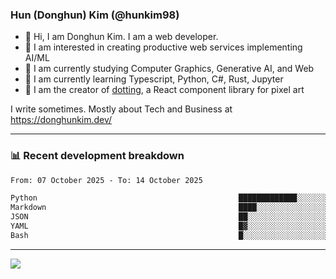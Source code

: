 ### Hun (Donghun) Kim (@hunkim98)

- 👋 Hi, I am Donghun Kim. I am a web developer. 
- 🤔 I am interested in creating productive web services implementing AI/ML
- 🔭 I am currently studying Computer Graphics, Generative AI, and Web 
- 🌱 I am currently learning Typescript, Python, C#, Rust, Jupyter
- 🎨 I am the creator of [dotting](https://github.com/hunkim98/dotting), a React component library for pixel art

I write sometimes. Mostly about Tech and Business at https://donghunkim.dev/

---
### 📊 Recent development breakdown
<!--START_SECTION:waka-->

```txt
From: 07 October 2025 - To: 14 October 2025

Python                                             █████████████░░░░░░░░░░░░   51.77 %
Markdown                                           ████░░░░░░░░░░░░░░░░░░░░░   15.92 %
JSON                                               ██░░░░░░░░░░░░░░░░░░░░░░░   07.54 %
YAML                                               █▓░░░░░░░░░░░░░░░░░░░░░░░   06.67 %
Bash                                               █░░░░░░░░░░░░░░░░░░░░░░░░   04.23 %
```

<!--END_SECTION:waka-->
---

<!-- <div align='center'> -->
  <img align="center" src="https://github-readme-stats.vercel.app/api?username=hunkim98&theme=dark&show_icons=true"/>
<!-- </div> -->
<!--
**hunkim98/hunkim98** is a ✨ _special_ ✨ repository because its `README.md` (this file) appears on your GitHub profile.

Here are some ideas to get you started:

- 🔭 I’m currently working on ...
- 🌱 I’m currently learning ...
- 👯 I’m looking to collaborate on ...
- 🤔 I’m looking for help with ...
- 💬 Ask me about ...
- 📫 How to reach me: ...
- 😄 Pronouns: ...
- ⚡ Fun fact: ...
-->
